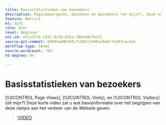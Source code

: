 ```yaml
---
title: Basisstatistieken van bezoekers
description: Paginaweergaven, bezoeken en bezoekers (oh mijn?). Deze korte video zal u wat basisinformatie over het begrijpen van deze nietjes aan het verkeer van de Website geven.
feature: Metrics
kt: 3575
role: User
level: Beginner
exl-id: efc12fc6-c031-4c50-832a-786c84e76151
source-git-commit: 84984ad9bf65cfc69117e40ac0e0cfe503cac5e5
workflow-type: tm+mt
source-wordcount: '54'
ht-degree: 0%

---
```


# Basisstatistieken van bezoekers

[!UICONTROL Page Views], [!UICONTROL Visits], en [!UICONTROL Visitors] (oh mijn?) Deze korte video zal u wat basisinformatie over het begrijpen van deze nietjes aan het verkeer van de Website geven.

>[!VIDEO](https://video.tv.adobe.com/v/28774/?quality=12&learn=on)
